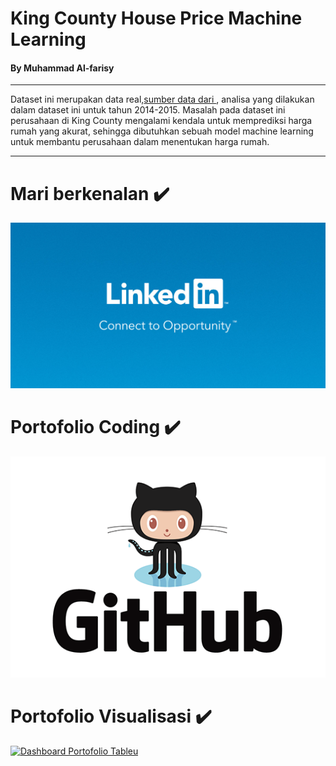 # King County House Price Machine Learning

#### By Muhammad Al-farisy
<hr>

Dataset ini merupakan data real,[sumber data dari ](https://www.kaggle.com/datasets/harlfoxem/housesalesprediction), analisa yang dilakukan dalam dataset ini untuk tahun 2014-2015. Masalah pada dataset ini perusahaan di King County mengalami kendala untuk memprediksi harga rumah yang akurat, sehingga dibutuhkan sebuah model machine learning untuk membantu perusahaan dalam menentukan harga rumah.

<hr>


# Mari berkenalan :heavy_check_mark:
[![Avenger](https://github.com/mhdalfarisy/CRUD-Program-Stock-Barang-Gudang/blob/main/image/Linkedin.jpg)](https://www.linkedin.com/in/m-alfarisy97/)


# Portofolio Coding :heavy_check_mark:
[![Github](https://github.com/mhdalfarisy/CRUD-Program-Stock-Barang-Gudang/blob/main/image/github-logo-tile.png)](https://github.com/mhdalfarisy)


# Portofolio Visualisasi :heavy_check_mark:
[![Dashboard Portofolio Tableu](https://github.com/mhdalfarisy/Capstone-Project-Modul-1---Program-Stock-Barang-Gudang-/blob/main/image/Tableau-Server-1.jpg)](https://public.tableau.com/app/profile/muhammad.al.farisy6147)
